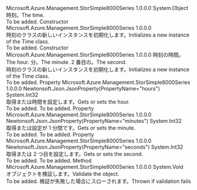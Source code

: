 <Type Name="Time" FullName="Microsoft.Azure.Management.StorSimple8000Series.Models.Time">
  <TypeSignature Language="C#" Value="public class Time" />
  <TypeSignature Language="ILAsm" Value=".class public auto ansi beforefieldinit Time extends System.Object" />
  <TypeSignature Language="DocId" Value="T:Microsoft.Azure.Management.StorSimple8000Series.Models.Time" />
  <TypeSignature Language="VB.NET" Value="Public Class Time" />
  <TypeSignature Language="F#" Value="type Time = class" />
  <AssemblyInfo>
    <AssemblyName>Microsoft.Azure.Management.StorSimple8000Series</AssemblyName>
    <AssemblyVersion>1.0.0.0</AssemblyVersion>
  </AssemblyInfo>
  <Base>
    <BaseTypeName>System.Object</BaseTypeName>
  </Base>
  <Interfaces />
  <Docs>
    <summary>
            <span data-ttu-id="80c69-101">時刻。</span><span class="sxs-lookup"><span data-stu-id="80c69-101">The time.</span></span>
            </summary>
    <remarks>To be added.</remarks>
  </Docs>
  <Members>
    <Member MemberName=".ctor">
      <MemberSignature Language="C#" Value="public Time ();" />
      <MemberSignature Language="ILAsm" Value=".method public hidebysig specialname rtspecialname instance void .ctor() cil managed" />
      <MemberSignature Language="DocId" Value="M:Microsoft.Azure.Management.StorSimple8000Series.Models.Time.#ctor" />
      <MemberSignature Language="VB.NET" Value="Public Sub New ()" />
      <MemberType>Constructor</MemberType>
      <AssemblyInfo>
        <AssemblyName>Microsoft.Azure.Management.StorSimple8000Series</AssemblyName>
        <AssemblyVersion>1.0.0.0</AssemblyVersion>
      </AssemblyInfo>
      <Parameters />
      <Docs>
        <summary>
            <span data-ttu-id="80c69-102">時刻のクラスの新しいインスタンスを初期化します。</span><span class="sxs-lookup"><span data-stu-id="80c69-102">Initializes a new instance of the Time class.</span></span>
            </summary>
        <remarks>To be added.</remarks>
      </Docs>
    </Member>
    <Member MemberName=".ctor">
      <MemberSignature Language="C#" Value="public Time (int hours, int minutes, int seconds);" />
      <MemberSignature Language="ILAsm" Value=".method public hidebysig specialname rtspecialname instance void .ctor(int32 hours, int32 minutes, int32 seconds) cil managed" />
      <MemberSignature Language="DocId" Value="M:Microsoft.Azure.Management.StorSimple8000Series.Models.Time.#ctor(System.Int32,System.Int32,System.Int32)" />
      <MemberSignature Language="VB.NET" Value="Public Sub New (hours As Integer, minutes As Integer, seconds As Integer)" />
      <MemberSignature Language="F#" Value="new Microsoft.Azure.Management.StorSimple8000Series.Models.Time : int * int * int -&gt; Microsoft.Azure.Management.StorSimple8000Series.Models.Time" Usage="new Microsoft.Azure.Management.StorSimple8000Series.Models.Time (hours, minutes, seconds)" />
      <MemberType>Constructor</MemberType>
      <AssemblyInfo>
        <AssemblyName>Microsoft.Azure.Management.StorSimple8000Series</AssemblyName>
        <AssemblyVersion>1.0.0.0</AssemblyVersion>
      </AssemblyInfo>
      <Parameters>
        <Parameter Name="hours" Type="System.Int32" />
        <Parameter Name="minutes" Type="System.Int32" />
        <Parameter Name="seconds" Type="System.Int32" />
      </Parameters>
      <Docs>
        <param name="hours"><span data-ttu-id="80c69-103">時刻の時間。</span><span class="sxs-lookup"><span data-stu-id="80c69-103">The hour.</span></span></param>
        <param name="minutes"><span data-ttu-id="80c69-104">分。</span><span class="sxs-lookup"><span data-stu-id="80c69-104">The minute.</span></span></param>
        <param name="seconds"><span data-ttu-id="80c69-105">2 番目の。</span><span class="sxs-lookup"><span data-stu-id="80c69-105">The second.</span></span></param>
        <summary>
            <span data-ttu-id="80c69-106">時刻のクラスの新しいインスタンスを初期化します。</span><span class="sxs-lookup"><span data-stu-id="80c69-106">Initializes a new instance of the Time class.</span></span>
            </summary>
        <remarks>To be added.</remarks>
      </Docs>
    </Member>
    <Member MemberName="Hours">
      <MemberSignature Language="C#" Value="public int Hours { get; set; }" />
      <MemberSignature Language="ILAsm" Value=".property instance int32 Hours" />
      <MemberSignature Language="DocId" Value="P:Microsoft.Azure.Management.StorSimple8000Series.Models.Time.Hours" />
      <MemberSignature Language="VB.NET" Value="Public Property Hours As Integer" />
      <MemberSignature Language="F#" Value="member this.Hours : int with get, set" Usage="Microsoft.Azure.Management.StorSimple8000Series.Models.Time.Hours" />
      <MemberType>Property</MemberType>
      <AssemblyInfo>
        <AssemblyName>Microsoft.Azure.Management.StorSimple8000Series</AssemblyName>
        <AssemblyVersion>1.0.0.0</AssemblyVersion>
      </AssemblyInfo>
      <Attributes>
        <Attribute>
          <AttributeName>Newtonsoft.Json.JsonProperty(PropertyName="hours")</AttributeName>
        </Attribute>
      </Attributes>
      <ReturnValue>
        <ReturnType>System.Int32</ReturnType>
      </ReturnValue>
      <Docs>
        <summary>
            <span data-ttu-id="80c69-107">取得または時間を設定します。</span><span class="sxs-lookup"><span data-stu-id="80c69-107">Gets or sets the hour.</span></span>
            </summary>
        <value>To be added.</value>
        <remarks>To be added.</remarks>
      </Docs>
    </Member>
    <Member MemberName="Minutes">
      <MemberSignature Language="C#" Value="public int Minutes { get; set; }" />
      <MemberSignature Language="ILAsm" Value=".property instance int32 Minutes" />
      <MemberSignature Language="DocId" Value="P:Microsoft.Azure.Management.StorSimple8000Series.Models.Time.Minutes" />
      <MemberSignature Language="VB.NET" Value="Public Property Minutes As Integer" />
      <MemberSignature Language="F#" Value="member this.Minutes : int with get, set" Usage="Microsoft.Azure.Management.StorSimple8000Series.Models.Time.Minutes" />
      <MemberType>Property</MemberType>
      <AssemblyInfo>
        <AssemblyName>Microsoft.Azure.Management.StorSimple8000Series</AssemblyName>
        <AssemblyVersion>1.0.0.0</AssemblyVersion>
      </AssemblyInfo>
      <Attributes>
        <Attribute>
          <AttributeName>Newtonsoft.Json.JsonProperty(PropertyName="minutes")</AttributeName>
        </Attribute>
      </Attributes>
      <ReturnValue>
        <ReturnType>System.Int32</ReturnType>
      </ReturnValue>
      <Docs>
        <summary>
            <span data-ttu-id="80c69-108">取得または設定が 1 分間です。</span><span class="sxs-lookup"><span data-stu-id="80c69-108">Gets or sets the minute.</span></span>
            </summary>
        <value>To be added.</value>
        <remarks>To be added.</remarks>
      </Docs>
    </Member>
    <Member MemberName="Seconds">
      <MemberSignature Language="C#" Value="public int Seconds { get; set; }" />
      <MemberSignature Language="ILAsm" Value=".property instance int32 Seconds" />
      <MemberSignature Language="DocId" Value="P:Microsoft.Azure.Management.StorSimple8000Series.Models.Time.Seconds" />
      <MemberSignature Language="VB.NET" Value="Public Property Seconds As Integer" />
      <MemberSignature Language="F#" Value="member this.Seconds : int with get, set" Usage="Microsoft.Azure.Management.StorSimple8000Series.Models.Time.Seconds" />
      <MemberType>Property</MemberType>
      <AssemblyInfo>
        <AssemblyName>Microsoft.Azure.Management.StorSimple8000Series</AssemblyName>
        <AssemblyVersion>1.0.0.0</AssemblyVersion>
      </AssemblyInfo>
      <Attributes>
        <Attribute>
          <AttributeName>Newtonsoft.Json.JsonProperty(PropertyName="seconds")</AttributeName>
        </Attribute>
      </Attributes>
      <ReturnValue>
        <ReturnType>System.Int32</ReturnType>
      </ReturnValue>
      <Docs>
        <summary>
            <span data-ttu-id="80c69-109">取得または 2 つ目を設定します。</span><span class="sxs-lookup"><span data-stu-id="80c69-109">Gets or sets the second.</span></span>
            </summary>
        <value>To be added.</value>
        <remarks>To be added.</remarks>
      </Docs>
    </Member>
    <Member MemberName="Validate">
      <MemberSignature Language="C#" Value="public virtual void Validate ();" />
      <MemberSignature Language="ILAsm" Value=".method public hidebysig newslot virtual instance void Validate() cil managed" />
      <MemberSignature Language="DocId" Value="M:Microsoft.Azure.Management.StorSimple8000Series.Models.Time.Validate" />
      <MemberSignature Language="VB.NET" Value="Public Overridable Sub Validate ()" />
      <MemberSignature Language="F#" Value="abstract member Validate : unit -&gt; unit&#xA;override this.Validate : unit -&gt; unit" Usage="time.Validate " />
      <MemberType>Method</MemberType>
      <AssemblyInfo>
        <AssemblyName>Microsoft.Azure.Management.StorSimple8000Series</AssemblyName>
        <AssemblyVersion>1.0.0.0</AssemblyVersion>
      </AssemblyInfo>
      <ReturnValue>
        <ReturnType>System.Void</ReturnType>
      </ReturnValue>
      <Parameters />
      <Docs>
        <summary>
            <span data-ttu-id="80c69-110">オブジェクトを検証します。</span><span class="sxs-lookup"><span data-stu-id="80c69-110">Validate the object.</span></span>
            </summary>
        <remarks>To be added.</remarks>
        <exception cref="T:Microsoft.Rest.ValidationException">
            <span data-ttu-id="80c69-111">検証が失敗した場合にスローされます。</span><span class="sxs-lookup"><span data-stu-id="80c69-111">Thrown if validation fails</span></span>
            </exception>
      </Docs>
    </Member>
  </Members>
</Type>
